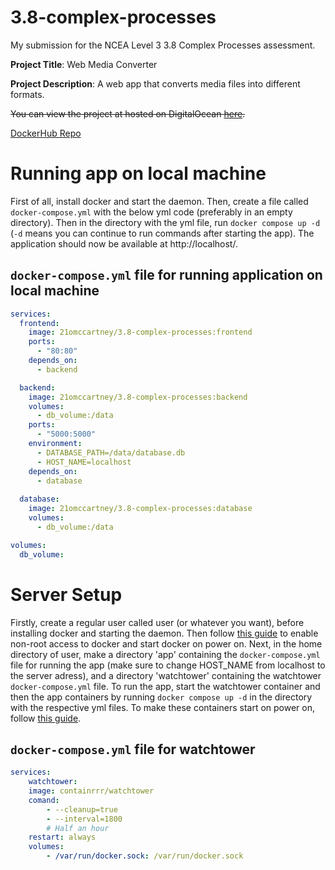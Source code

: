 # 3.8-complex-processes

My submission for the NCEA Level 3 3.8 Complex Processes assessment.

**Project Title**: Web Media Converter

**Project Description**: A web app that converts media files into different formats.

~~You can view the project at hosted on DigitalOcean [here](http://170.64.162.244/).~~

[DockerHub Repo](https://hub.docker.com/repository/docker/21omccartney/3.8-complex-processes/general)

# Running app on local machine
First of all, install docker and start the daemon. Then, create a file called ```docker-compose.yml``` with the below yml code (preferably in an empty directory). Then in the directory with the yml file, run ```docker compose up -d``` (```-d``` means you can continue to run commands after starting the app). The application should now be available at http://localhost/.

## ```docker-compose.yml``` file for running application on local machine
```yml
services:
  frontend:
    image: 21omccartney/3.8-complex-processes:frontend
    ports:
      - "80:80"
    depends_on:
      - backend

  backend:
    image: 21omccartney/3.8-complex-processes:backend
    volumes:
      - db_volume:/data
    ports:
      - "5000:5000"
    environment:
      - DATABASE_PATH=/data/database.db
      - HOST_NAME=localhost
    depends_on:
      - database
  
  database:
    image: 21omccartney/3.8-complex-processes:database
    volumes:
      - db_volume:/data

volumes:
  db_volume:
```

# Server Setup
Firstly, create a regular user called user (or whatever you want), before installing docker and starting the daemon. Then follow [this guide](https://docs.docker.com/engine/install/linux-postinstall/) to enable non-root access to docker and start docker on power on. Next, in the home directory of user, make a directory 'app' containing the ```docker-compose.yml``` file for running the app (make sure to change HOST_NAME from localhost to the server adress), and a directory 'watchtower' containing the watchtower ```docker-compose.yml``` file. To run the app, start the watchtower container and then the app containers by running ```docker compose up -d``` in the directory with the respective yml files. To make these containers start on power on, follow [this guide](https://docs.docker.com/engine/containers/start-containers-automatically/).

## ```docker-compose.yml``` file for watchtower
```yml
services:
    watchtower:
    image: containrrr/watchtower
    comand:
        - --cleanup=true
        - --interval=1800
        # Half an hour
    restart: always
    volumes:
        - /var/run/docker.sock: /var/run/docker.sock
```

